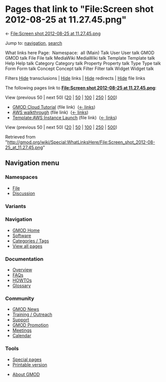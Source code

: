 <div id="mw-page-base" class="noprint">

</div>

<div id="mw-head-base" class="noprint">

</div>

<div id="content" class="mw-body" role="main">

<span id="top"></span>

<div id="mw-js-message" style="display:none;">

</div>



# <span dir="auto">Pages that link to "File:Screen shot 2012-08-25 at 11.27.45.png"</span>

<div id="bodyContent">

<div id="contentSub">

← [File:Screen shot 2012-08-25 at
11.27.45.png](/wiki/File:Screen_shot_2012-08-25_at_11.27.45.png "File:Screen shot 2012-08-25 at 11.27.45.png")

</div>

<div id="jump-to-nav" class="mw-jump">

Jump to: [navigation](#mw-navigation), [search](#p-search)

</div>

<div id="mw-content-text">

What links here Page:  Namespace:  all (Main) Talk User User talk GMOD
GMOD talk File File talk MediaWiki MediaWiki talk Template Template talk
Help Help talk Category Category talk Property Property talk Type Type
talk Form Form talk Concept Concept talk Filter Filter talk Widget
Widget talk

Filters
[Hide](/mediawiki/index.php?title=Special:WhatLinksHere/File:Screen_shot_2012-08-25_at_11.27.45.png&hidetrans=1 "Special:WhatLinksHere/File:Screen shot 2012-08-25 at 11.27.45.png")
transclusions \|
[Hide](/mediawiki/index.php?title=Special:WhatLinksHere/File:Screen_shot_2012-08-25_at_11.27.45.png&hidelinks=1 "Special:WhatLinksHere/File:Screen shot 2012-08-25 at 11.27.45.png")
links \|
[Hide](/mediawiki/index.php?title=Special:WhatLinksHere/File:Screen_shot_2012-08-25_at_11.27.45.png&hideredirs=1 "Special:WhatLinksHere/File:Screen shot 2012-08-25 at 11.27.45.png")
redirects \|
[Hide](/mediawiki/index.php?title=Special:WhatLinksHere/File:Screen_shot_2012-08-25_at_11.27.45.png&hideimages=1 "Special:WhatLinksHere/File:Screen shot 2012-08-25 at 11.27.45.png")
file links

The following pages link to **[File:Screen shot 2012-08-25 at
11.27.45.png](/wiki/File:Screen_shot_2012-08-25_at_11.27.45.png "File:Screen shot 2012-08-25 at 11.27.45.png")**:

View (previous 50 \| next 50)
([20](/mediawiki/index.php?title=Special:WhatLinksHere/File:Screen_shot_2012-08-25_at_11.27.45.png&limit=20 "Special:WhatLinksHere/File:Screen shot 2012-08-25 at 11.27.45.png")
\|
[50](/mediawiki/index.php?title=Special:WhatLinksHere/File:Screen_shot_2012-08-25_at_11.27.45.png&limit=50 "Special:WhatLinksHere/File:Screen shot 2012-08-25 at 11.27.45.png")
\|
[100](/mediawiki/index.php?title=Special:WhatLinksHere/File:Screen_shot_2012-08-25_at_11.27.45.png&limit=100 "Special:WhatLinksHere/File:Screen shot 2012-08-25 at 11.27.45.png")
\|
[250](/mediawiki/index.php?title=Special:WhatLinksHere/File:Screen_shot_2012-08-25_at_11.27.45.png&limit=250 "Special:WhatLinksHere/File:Screen shot 2012-08-25 at 11.27.45.png")
\|
[500](/mediawiki/index.php?title=Special:WhatLinksHere/File:Screen_shot_2012-08-25_at_11.27.45.png&limit=500 "Special:WhatLinksHere/File:Screen shot 2012-08-25 at 11.27.45.png"))

- [GMOD Cloud Tutorial](/wiki/GMOD_Cloud_Tutorial "GMOD Cloud Tutorial")
  (file link) ‎ <span class="mw-whatlinkshere-tools">([←
  links](/mediawiki/index.php?title=Special:WhatLinksHere&target=GMOD+Cloud+Tutorial "Special:WhatLinksHere"))</span>
- [AWS walkthrough](/wiki/AWS_walkthrough "AWS walkthrough") (file link)
  ‎ <span class="mw-whatlinkshere-tools">([←
  links](/mediawiki/index.php?title=Special:WhatLinksHere&target=AWS+walkthrough "Special:WhatLinksHere"))</span>
- [Template:AWS Instance
  Launch](/wiki/Template:AWS_Instance_Launch "Template:AWS Instance Launch")
  (file link) ‎ <span class="mw-whatlinkshere-tools">([←
  links](/mediawiki/index.php?title=Special:WhatLinksHere&target=Template%3AAWS+Instance+Launch "Special:WhatLinksHere"))</span>

View (previous 50 \| next 50)
([20](/mediawiki/index.php?title=Special:WhatLinksHere/File:Screen_shot_2012-08-25_at_11.27.45.png&limit=20 "Special:WhatLinksHere/File:Screen shot 2012-08-25 at 11.27.45.png")
\|
[50](/mediawiki/index.php?title=Special:WhatLinksHere/File:Screen_shot_2012-08-25_at_11.27.45.png&limit=50 "Special:WhatLinksHere/File:Screen shot 2012-08-25 at 11.27.45.png")
\|
[100](/mediawiki/index.php?title=Special:WhatLinksHere/File:Screen_shot_2012-08-25_at_11.27.45.png&limit=100 "Special:WhatLinksHere/File:Screen shot 2012-08-25 at 11.27.45.png")
\|
[250](/mediawiki/index.php?title=Special:WhatLinksHere/File:Screen_shot_2012-08-25_at_11.27.45.png&limit=250 "Special:WhatLinksHere/File:Screen shot 2012-08-25 at 11.27.45.png")
\|
[500](/mediawiki/index.php?title=Special:WhatLinksHere/File:Screen_shot_2012-08-25_at_11.27.45.png&limit=500 "Special:WhatLinksHere/File:Screen shot 2012-08-25 at 11.27.45.png"))

</div>

<div class="printfooter">

Retrieved from
"<http://gmod.org/wiki/Special:WhatLinksHere/File:Screen_shot_2012-08-25_at_11.27.45.png>"

</div>

<div id="catlinks" class="catlinks catlinks-allhidden">

</div>

<div class="visualClear">

</div>

</div>

</div>

<div id="mw-navigation">

## Navigation menu

<div id="mw-head">



<div id="left-navigation">

<div id="p-namespaces" class="vectorTabs" role="navigation"
aria-labelledby="p-namespaces-label">

### Namespaces

- <span id="ca-nstab-image"><a href="/wiki/File:Screen_shot_2012-08-25_at_11.27.45.png"
  accesskey="c" title="View the file page [c]">File</a></span>
- <span id="ca-talk"><a
  href="/mediawiki/index.php?title=File_talk:Screen_shot_2012-08-25_at_11.27.45.png&amp;action=edit&amp;redlink=1"
  accesskey="t"
  title="Discussion about the content page [t]">Discussion</a></span>

</div>

<div id="p-variants" class="vectorMenu emptyPortlet" role="navigation"
aria-labelledby="p-variants-label">

### 

### Variants[](#)

<div class="menu">

</div>

</div>

</div>

<div id="right-navigation">





</div>



</div>

</div>

</div>

<div id="mw-panel">

<div id="p-logo" role="banner">

<a href="/wiki/Main_Page"
style="background-image: url(http://gmod.org/images/GMOD-cogs.png);"
title="Visit the main page"></a>

</div>

<div id="p-Navigation" class="portal" role="navigation"
aria-labelledby="p-Navigation-label">

### Navigation

<div class="body">

- <span id="n-GMOD-Home">[GMOD Home](/wiki/Main_Page)</span>
- <span id="n-Software">[Software](/wiki/GMOD_Components)</span>
- <span id="n-Categories-.2F-Tags">[Categories /
  Tags](/wiki/Categories)</span>
- <span id="n-View-all-pages">[View all
  pages](/wiki/Special:AllPages)</span>

</div>

</div>

<div id="p-Documentation" class="portal" role="navigation"
aria-labelledby="p-Documentation-label">

### Documentation

<div class="body">

- <span id="n-Overview">[Overview](/wiki/Overview)</span>
- <span id="n-FAQs">[FAQs](/wiki/Category:FAQ)</span>
- <span id="n-HOWTOs">[HOWTOs](/wiki/Category:HOWTO)</span>
- <span id="n-Glossary">[Glossary](/wiki/Glossary)</span>

</div>

</div>

<div id="p-Community" class="portal" role="navigation"
aria-labelledby="p-Community-label">

### Community

<div class="body">

- <span id="n-GMOD-News">[GMOD News](/wiki/GMOD_News)</span>
- <span id="n-Training-.2F-Outreach">[Training /
  Outreach](/wiki/Training_and_Outreach)</span>
- <span id="n-Support">[Support](/wiki/Support)</span>
- <span id="n-GMOD-Promotion">[GMOD
  Promotion](/wiki/GMOD_Promotion)</span>
- <span id="n-Meetings">[Meetings](/wiki/Meetings)</span>
- <span id="n-Calendar">[Calendar](/wiki/Calendar)</span>

</div>

</div>

<div id="p-tb" class="portal" role="navigation"
aria-labelledby="p-tb-label">

### Tools

<div class="body">

- <span id="t-specialpages"><a href="/wiki/Special:SpecialPages" accesskey="q"
  title="A list of all special pages [q]">Special pages</a></span>
- <span id="t-print"><a
  href="/mediawiki/index.php?title=Special:WhatLinksHere/File:Screen_shot_2012-08-25_at_11.27.45.png&amp;printable=yes"
  rel="alternate" accesskey="p"
  title="Printable version of this page [p]">Printable version</a></span>

</div>

</div>

</div>

</div>

<div id="footer" role="contentinfo">

- <span id="footer-places-about">[About
  GMOD](/wiki/GMOD:About "GMOD:About")</span>

<!-- -->






</div>
